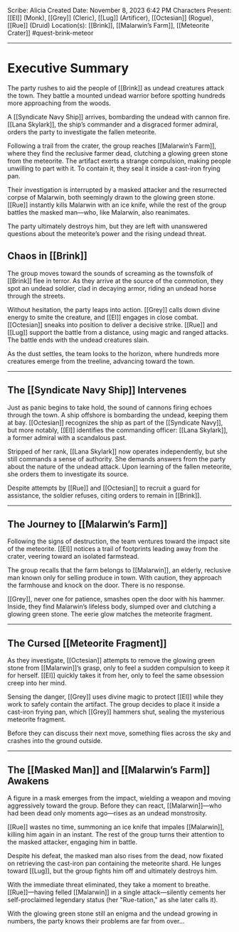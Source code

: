 Scribe: Alicia
Created Date: November 8, 2023 6:42 PM
Characters Present: [[El]] (Monk), [[Grey]] (Cleric), [[Lug]] (Artificer), [[Octesian]] (Rogue), [[Rue]] (Druid)
Location(s): [[Brink]], [[Malarwin’s Farm]], [[Meteorite Crater]]
#quest-brink-meteor

---
# Executive Summary
The party rushes to aid the people of [[Brink]] as undead creatures attack the town. They battle a mounted undead warrior before spotting hundreds more approaching from the woods.

A [[Syndicate Navy Ship]] arrives, bombarding the undead with cannon fire. [[Lana Skylark]], the ship’s commander and a disgraced former admiral, orders the party to investigate the fallen meteorite.

Following a trail from the crater, the group reaches [[Malarwin’s Farm]], where they find the reclusive farmer dead, clutching a glowing green stone from the meteorite. The artifact exerts a strange compulsion, making people unwilling to part with it. To contain it, they seal it inside a cast-iron frying pan.

Their investigation is interrupted by a masked attacker and the resurrected corpse of Malarwin, both seemingly drawn to the glowing green stone. [[Rue]] instantly kills Malarwin with an ice knife, while the rest of the group battles the masked man—who, like Malarwin, also reanimates.

The party ultimately destroys him, but they are left with unanswered questions about the meteorite’s power and the rising undead threat.
## Chaos in [[Brink]]
The group moves toward the sounds of screaming as the townsfolk of [[Brink]] flee in terror. As they arrive at the source of the commotion, they spot an undead soldier, clad in decaying armor, riding an undead horse through the streets.

Without hesitation, the party leaps into action. [[Grey]] calls down divine energy to smite the creature, and [[El]] engages in close combat. [[Octesian]] sneaks into position to deliver a decisive strike. [[Rue]] and [[Lug]] support the battle from a distance, using magic and ranged attacks. The battle ends with the undead creatures slain.

As the dust settles, the team looks to the horizon, where hundreds more creatures emerge from the treeline, advancing toward the town.

---
## The [[Syndicate Navy Ship]] Intervenes
Just as panic begins to take hold, the sound of cannons firing echoes through the town. A ship offshore is bombarding the undead, keeping them at bay. [[Octesian]] recognizes the ship as part of the [[Syndicate Navy]], but more notably, [[El]] identifies the commanding officer: [[Lana Skylark]], a former admiral with a scandalous past.

Stripped of her rank, [[Lana Skylark]] now operates independently, but she still commands a sense of authority. She demands answers from the party about the nature of the undead attack. Upon learning of the fallen meteorite, she orders them to investigate its source.

Despite attempts by [[Rue]] and [[Octesian]] to recruit a guard for assistance, the soldier refuses, citing orders to remain in [[Brink]].

---
## The Journey to [[Malarwin’s Farm]]
Following the signs of destruction, the team ventures toward the impact site of the meteorite. [[El]] notices a trail of footprints leading away from the crater, veering toward an isolated farmstead.

The group recalls that the farm belongs to [[Malarwin]], an elderly, reclusive man known only for selling produce in town. With caution, they approach the farmhouse and knock on the door. There is no response.

[[Grey]], never one for patience, smashes open the door with his hammer. Inside, they find Malarwin’s lifeless body, slumped over and clutching a glowing green stone. The eerie glow matches the meteorite fragment.

---
## The Cursed [[Meteorite Fragment]]
As they investigate, [[Octesian]] attempts to remove the glowing green stone from [[Malarwin]]’s grasp, only to feel a sudden compulsion to keep it for herself. [[El]] quickly takes it from her, only to feel the same obsession creep into her mind.

Sensing the danger, [[Grey]] uses divine magic to protect [[El]] while they work to safely contain the artifact. The group decides to place it inside a cast-iron frying pan, which [[Grey]] hammers shut, sealing the mysterious meteorite fragment.

Before they can discuss their next move, something flies across the sky and crashes into the ground outside.

---
## The [[Masked Man]] and [[Malarwin’s Farm]] Awakens
A figure in a mask emerges from the impact, wielding a weapon and moving aggressively toward the group. Before they can react, [[Malarwin]]—who had been dead only moments ago—rises as an undead monstrosity.

[[Rue]] wastes no time, summoning an ice knife that impales [[Malarwin]], killing him again in an instant. The rest of the group turns their attention to the masked attacker, engaging him in battle.

Despite his defeat, the masked man also rises from the dead, now fixated on retrieving the cast-iron pan containing the meteorite shard. He lunges toward [[Lug]], but the group fights him off and ultimately destroys him.

With the immediate threat eliminated, they take a moment to breathe. [[Rue]]—having felled [[Malarwin]] in a single attack—silently cements her self-proclaimed legendary status (her "Rue-tation," as she later calls it).

With the glowing green stone still an enigma and the undead growing in numbers, the party knows their problems are far from over...
